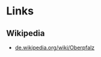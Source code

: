 # Links

## Wikipedia

- [de.wikipedia.org/wiki/Oberpfalz](http://de.wikipedia.org/wiki/Oberpfalz)

